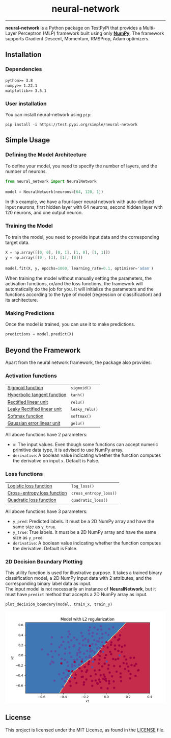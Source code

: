 <h1 align="center">neural-network</h1>

---
**neural-network** is a Python package on TestPyPi that provides a 
Multi-Layer Perceptron (MLP) framework built using only [**NumPy**](https://numpy.org/doc/stable/). 
The framework supports Gradient Descent, Momentum, RMSProp, Adam optimizers.

## Installation

### Dependencies
```
python>= 3.8
numpy>= 1.22.1
matplotlib>= 3.5.1 
```

### User installation
You can install neural-network using `pip`:
```
pip install -i https://test.pypi.org/simple/neural-network
```

## Simple Usage

### Defining the Model Architecture
To define your model, you need to specify the number of layers, and the number of neurons.
```python
from neural_network import NeuralNetwork

model = NeuralNetwork(neurons=[64, 120, 1])
```
In this example, we have a four-layer neural network with auto-defined input neurons, 
first hidden layer with 64 neurons, second hidden layer with 120 neurons, and one output neuron.

### Training the Model
To train the model, you need to provide input data and the corresponding target data.
```python
X = np.array([[0, 0], [0, 1], [1, 0], [1, 1]])
y = np.array([[0], [1], [1], [0]])

model.fit(X, y, epochs=1000, learning_rate=0.1, optimizer='adam')
```
When training the model without manually setting the parameters, the activation functions, or/and the loss functions,
the framework will automatically do the job for you.
It will initialize the parameters and the functions according to the type of model (regression or classification) and
its architecture.

### Making Predictions
Once the model is trained, you can use it to make predictions.
```python
predictions = model.predict(X)
```

## Beyond the Framework
Apart from the neural network framework, the package also provides:
### Activation functions
<table>
<tr>
    <td><a href="https://en.wikipedia.org/wiki/Sigmoid_function">Sigmoid function</a></td>
    <td><code>sigmoid()</code></td>
</tr>
<tr>
    <td><a href="https://www.medcalc.org/manual/tanh-function.php">Hyperbolic tangent function</a></td>
    <td><code>tanh()</code></td>
</tr>
<tr>
    <td><a href="https://paperswithcode.com/method/relu">Rectified linear unit</a></td>
    <td><code>relu()</code></td>
</tr>
<tr>
    <td><a href="https://paperswithcode.com/method/leaky-relu">Leaky Rectified linear unit</a></td>
    <td><code>leaky_relu()</code></td>
</tr>
<tr>
    <td><a href="https://en.wikipedia.org/wiki/Softmax_function">Softmax function</a></td>
    <td><code>softmax()</code></td>
</tr>
<tr>
    <td><a href="https://paperswithcode.com/method/gelu">Gaussian error linear unit</a></td>
    <td><code>gelu()</code></td>
</tr>
</table>

All above functions have 2 parameters:
* `x`: The input values. Even though some functions can accept numeric primitive data type,
  it is advised to use NumPy array.
* `derivative`: A boolean value indicating whether the function computes the derivative on input `x`. Default is False.

### Loss functions
<table>
<tr>
    <td><a href="">Logistic loss function</a></td>
    <td><code>log_loss()</code></td>
</tr>
<tr>
    <td><a href="">Cross-entropy loss function</a></td>
    <td><code>cross_entropy_loss()</code></td>
</tr>
<tr>
    <td><a href="">Quadratic loss function</a></td>
    <td><code>quadratic_loss()</code></td>
</tr>
</table>

All above functions have 3 parameters:
* `y_pred`: Predicted labels. It must be a 2D NumPy array and have the same size as `y_true`.
* `y_true`: True labels. It must be a 2D NumPy array and have the same size as `y_pred`.
* `derivative`: A boolean value indicating whether the function computes the derivative. Default is False.

### 2D Decision Boundary Plotting
This utility function is used for illustrative purpose. It takes a trained binary classification model, 
a 2D NumPy input data with 2 attributes, and the corresponding binary label data as input. \
The input model is not necessarily an instance of **NeuralNetwork**, but it must have `predict`
method that accepts a 2D NumPy array as input.
```python
plot_decision_boundary(model, train_x, train_y)
```
<p align="center">
  <img src="img/Figure_1.png">
</p>

## License
This project is licensed under the MIT License, as found in the [LICENSE](LICENSE) file.
